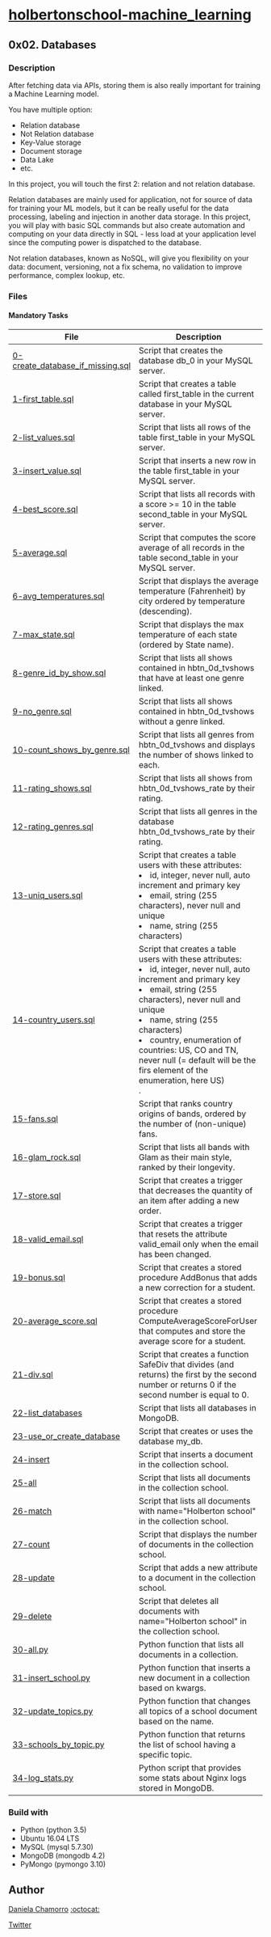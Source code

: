 # [holbertonschool-machine_learning](https://github.com/dalexach/holbertonschool-machine_learning)

## 0x02. Databases
### Description 
After fetching data via APIs, storing them is also really important for training a Machine Learning model.

You have multiple option:

- Relation database
- Not Relation database
- Key-Value storage
- Document storage
- Data Lake
- etc.

In this project, you will touch the first 2: relation and not relation database.

Relation databases are mainly used for application, not for source of data for training your ML models, but it can be really useful for the data processing, labeling and injection in another data storage. In this project, you will play with basic SQL commands but also create automation and computing on your data directly in SQL - less load at your application level since the computing power is dispatched to the database.

Not relation databases, known as NoSQL, will give you flexibility on your data: document, versioning, not a fix schema, no validation to improve performance, complex lookup, etc.

### Files
#### Mandatory Tasks

| File | Description |
| ------ | ------ |
| [0-create_database_if_missing.sql](0-create_database_if_missing.sql) | Script that creates the database db_0 in your MySQL server. |
| [1-first_table.sql](1-first_table.sql) | Script that creates a table called first_table in the current database in your MySQL server. |
| [2-list_values.sql](2-list_values.sql) | Script that lists all rows of the table first_table in your MySQL server. |
| [3-insert_value.sql](3-insert_value.sql) | Script that inserts a new row in the table first_table in your MySQL server. |
| [4-best_score.sql](4-best_score.sql) | Script that lists all records with a score >= 10 in the table second_table in your MySQL server. |
| [5-average.sql](5-average.sql) | Script that computes the score average of all records in the table second_table in your MySQL server. |
| [6-avg_temperatures.sql](6-avg_temperatures.sql) | Script that displays the average temperature (Fahrenheit) by city ordered by temperature (descending). |
| [7-max_state.sql](7-max_state.sql) | Script that displays the max temperature of each state (ordered by State name). |
| [8-genre_id_by_show.sql](8-genre_id_by_show.sql) | Script that lists all shows contained in hbtn_0d_tvshows that have at least one genre linked. |
| [9-no_genre.sql](9-no_genre.sql) | Script that lists all shows contained in hbtn_0d_tvshows without a genre linked. |
| [10-count_shows_by_genre.sql](10-count_shows_by_genre.sql) | Script that lists all genres from hbtn_0d_tvshows and displays the number of shows linked to each. |
| [11-rating_shows.sql](11-rating_shows.sql) | Script that lists all shows from hbtn_0d_tvshows_rate by their rating. |
| [12-rating_genres.sql](12-rating_genres.sql) | Script that lists all genres in the database hbtn_0d_tvshows_rate by their rating. |
| [13-uniq_users.sql](13-uniq_users.sql) | Script that creates a table users with these attributes:<li> id, integer, never null, auto increment and primary key</li><li>email, string (255 characters), never null and unique</li> <li>name, string (255 characters)</li> |
| [14-country_users.sql](14-country_users.sql) | Script that creates a table users with these attributes:<li>id, integer, never null, auto increment and primary key</li> <li>email, string (255 characters), never null and unique</li> <li> name, string (255 characters)</li> <li> country, enumeration of countries: US, CO and TN, never null (= default will be the firs element of the enumeration, here US)</li>. |
| [15-fans.sql](15-fans.sql) | Script that ranks country origins of bands, ordered by the number of (non-unique) fans. |
| [16-glam_rock.sql](16-glam_rock.sql) | Script that lists all bands with Glam as their main style, ranked by their longevity. |
| [17-store.sql](17-store.sql) | Script that creates a trigger that decreases the quantity of an item after adding a new order. |
| [18-valid_email.sql](18-valid_email.sql) | Script that creates a trigger that resets the attribute valid_email only when the email has been changed. |
| [19-bonus.sql](19-bonus.sql) | Script that creates a stored procedure AddBonus that adds a new correction for a student. |
| [20-average_score.sql](20-average_score.sql) | Script that creates a stored procedure ComputeAverageScoreForUser that computes and store the average score for a student. |
| [21-div.sql](21-div.sql) | Script that creates a function SafeDiv that divides (and returns) the first by the second number or returns 0 if the second number is equal to 0. |
| [22-list_databases](22-list_databases) | Script that lists all databases in MongoDB. |
| [23-use_or_create_database](23-use_or_create_database) | Script that creates or uses the database my_db. |
| [24-insert](24-insert) | Script that inserts a document in the collection school. |
| [25-all](25-all) | Script that lists all documents in the collection school. |
| [26-match](26-match) | Script that lists all documents with name="Holberton school" in the collection school. |
| [27-count](27-count) | Script that displays the number of documents in the collection school. |
| [28-update](28-update) | Script that adds a new attribute to a document in the collection school. |
| [29-delete](29-delete) | Script that deletes all documents with name="Holberton school" in the collection school. |
| [30-all.py](30-all.py) | Python function that lists all documents in a collection. |
| [31-insert_school.py](31-insert_school.py) | Python function that inserts a new document in a collection based on kwargs. |
| [32-update_topics.py](32-update_topics.py) | Python function that changes all topics of a school document based on the name. |
| [33-schools_by_topic.py](33-schools_by_topic.py) | Python function that returns the list of school having a specific topic. |
| [34-log_stats.py](34-log_stats.py) | Python script that provides some stats about Nginx logs stored in MongoDB. |

<!----
| []() | . |
--->

### Build with
- Python (python 3.5)
- Ubuntu 16.04 LTS 
- MySQL (mysql 5.7.30)
- MongoDB (mongodb 4.2)
- PyMongo (pymongo 3.10)

## Author

[Daniela Chamorro](https://www.linkedin.com/in/dalexach/) [:octocat:](https://github.com/dalexach)

[Twitter](https://twitter.com/dalexach)
